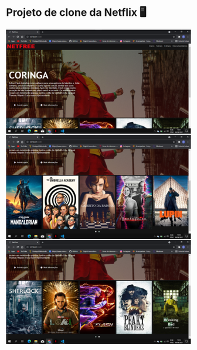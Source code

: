 # Projeto de clone da Netflix :desktop_computer:

 <img src="/screenshot/netflix.png" alt="img1"/>

<img src="/screenshot/netflix1.png" alt="img1"/>

<img src="/screenshot/netflix2.png" alt="img1"/>

